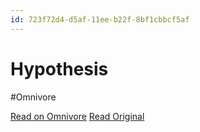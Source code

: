 ```yaml
---
id: 723f72d4-d5af-11ee-b22f-8bf1cbbcf5af
---
```


# Hypothesis
#Omnivore

[Read on Omnivore](https://omnivore.app/me/hypothesis-18dec459984)
[Read Original](https://hypothes.is/a/1Ky0PtWsEe6Mj7sdcsgoAQ)

